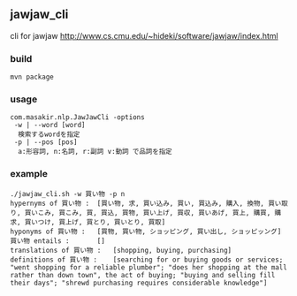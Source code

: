 ## jawjaw_cli
cli for jawjaw http://www.cs.cmu.edu/~hideki/software/jawjaw/index.html

### build

```
mvn package
```

### usage

```
com.masakir.nlp.JawJawCli -options
 -w | --word [word]
  検索するwordを指定
 -p | --pos [pos]
  a:形容詞, n:名詞, r:副詞 v:動詞 で品詞を指定
```
### example

```
./jawjaw_cli.sh -w 買い物 -p n
hypernyms of 買い物 : 	[買い物, 求, 買い込み, 買い, 買込み, 購入, 換物, 買い取り, 買いこみ, 買こみ, 買, 買込, 買物, 買い上げ, 買収, 買いあげ, 買上, 購買, 購求, 買いつけ, 買上げ, 買とり, 買いとり, 買取]
hyponyms of 買い物 : 	[買物, 買い物, ショッピング, 買い出し, ショッピッング]
買い物 entails : 		[]
translations of 買い物 : 	[shopping, buying, purchasing]
definitions of 買い物 : 	[searching for or buying goods or services; "went shopping for a reliable plumber"; "does her shopping at the mall rather than down town", the act of buying; "buying and selling fill their days"; "shrewd purchasing requires considerable knowledge"]
```


